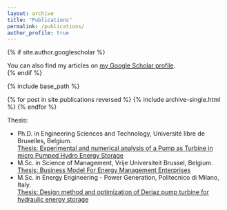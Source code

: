 ```yaml
---
layout: archive
title: "Publications"
permalink: /publications/
author_profile: true
---
```


{% if site.author.googlescholar %}
  <div class="wordwrap">You can also find my articles on <a href="{{site.author.googlescholar}}">my Google Scholar profile</a>.</div>
{% endif %}

{% include base_path %}

{% for post in site.publications reversed %}
  {% include archive-single.html %}
{% endfor %}

Thesis:

* Ph.D. in Engineering Sciences and Technology, Université libre de Bruxelles, Belgium.<br>
[Thesis: Experimental and numerical analysis of a Pump as Turbine in micro Pumped Hydro Energy Storage
](https://difusion.ulb.ac.be/vufind/Record/ULB-DIPOT:oai:dipot.ulb.ac.be:2013/326182/Holdings)
* M.Sc. in Science of Management, Vrije Universiteit Brussel, Belgium.<br> 
[Thesis: Business Model For Energy Management Enterprises](https://www.researchgate.net/publication/352216001_Business_Model_For_Energy_Management_Enterprises?channel=doi&linkId=60bf6773458515bfdb5014bf&showFulltext=true)
* M.Sc. in Energy Engineering - Power Generation, Politecnico di Milano, Italy.<br> 
[Thesis: Design method and optimization of Deriaz pump turbine for hydraulic energy storage](https://www.politesi.polimi.it/handle/10589/93737)

